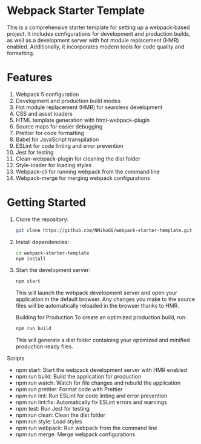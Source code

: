 # Webpack Starter Template

This is a comprehensive starter template for setting up a webpack-based project. It includes configurations for development and production builds, as well as a development server with hot module replacement (HMR) enabled. Additionally, it incorporates modern tools for code quality and formatting.

# Features

1. Webpack 5 configuration
2. Development and production build modes
3. Hot module replacement (HMR) for seamless development
4. CSS and asset loaders
5. HTML template generation with html-webpack-plugin
6. Source maps for easier debugging
7. Prettier for code formatting
8. Babel for JavaScript transpilation
9. ESLint for code linting and error prevention
10. Jest for testing
11. Clean-webpack-plugin for cleaning the dist folder
12. Style-loader for loading styles
13. Webpack-cli for running webpack from the command line
14. Webpack-merge for merging webpack configurations

# Getting Started

1. Clone the repository:

   ```bash
   git clone https://github.com/NNikoGG/webpack-starter-template.git
   ```

2. Install dependencies:

   ```bash
   cd webpack-starter-template
   npm install
   ```

3. Start the development server:

   ```bash
   npm start
   ```

   This will launch the webpack development server and open your application in the default browser. Any changes you make to the source files will be automatically reloaded in the browser thanks to HMR.

   Building for Production
   To create an optimized production build, run:

   ```bash
   npm run build
   ```

   This will generate a dist folder containing your optimized and minified production-ready files.

Scripts

- npm start: Start the webpack development server with HMR enabled
- npm run build: Build the application for production
- npm run watch: Watch for file changes and rebuild the application
- npm run prettier: Format code with Prettier
- npm run lint: Run ESLint for code linting and error prevention
- npm run lint:fix: Automatically fix ESLint errors and warnings
- npm test: Run Jest for testing
- npm run clean: Clean the dist folder
- npm run style: Load styles
- npm run webpack: Run webpack from the command line
- npm run merge: Merge webpack configurations
